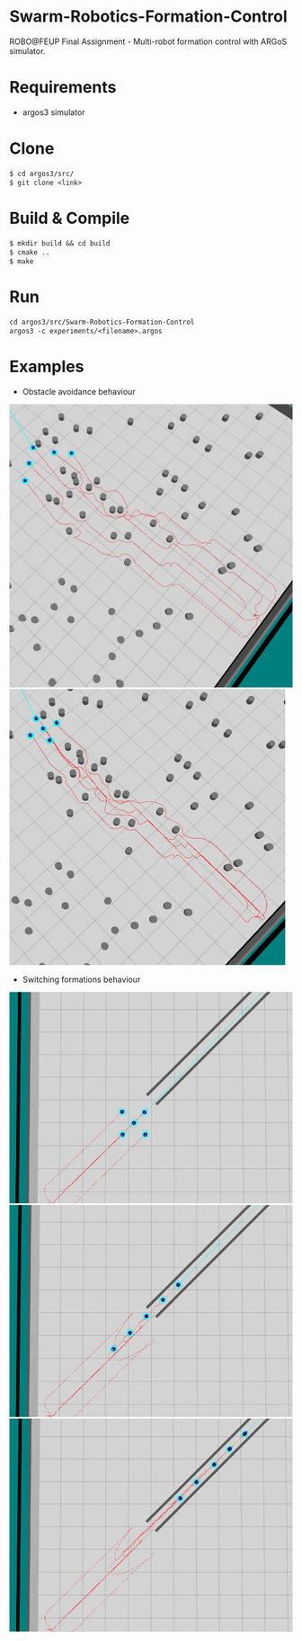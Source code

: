 # Swarm-Robotics-Formation-Control
ROBO@FEUP Final Assignment - Multi-robot formation control with ARGoS simulator.

# Requirements
- argos3 simulator

# Clone
```shell
$ cd argos3/src/
$ git clone <link>
```

# Build & Compile
```shell
$ mkdir build && cd build
$ cmake ..
$ make
```

# Run 
```shell
cd argos3/src/Swarm-Robotics-Formation-Control
argos3 -c experiments/<filename>.argos
```

# Examples
- Obstacle avoidance behaviour

![Curve Shaped Formation](https://github.com/avrocha/Swarm-Robotics-Formation-Control/blob/main/images/test_3_c_3_cut.png)
![Square Shaped Formation](https://github.com/avrocha/Swarm-Robotics-Formation-Control/blob/main/images/test_3_2_cut.png)
- Switching formations behaviour

![Switch Formations1](https://github.com/avrocha/Swarm-Robotics-Formation-Control/blob/main/images/tunel_1.png)
![Switch Formations2](https://github.com/avrocha/Swarm-Robotics-Formation-Control/blob/main/images/tunel_2.png)
![Switch Formations3](https://github.com/avrocha/Swarm-Robotics-Formation-Control/blob/main/images/tunel_3.png)
